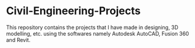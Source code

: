 # Civil-Engineering-Projects
This repository contains the projects that I have made in designing, 3D modelling, etc. using the softwares namely Autodesk AutoCAD, Fusion 360 and Revit.
